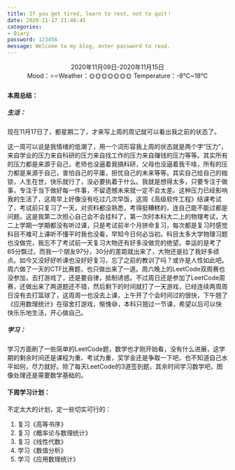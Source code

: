```yaml
---
title: If you get tired, learn to rest, not to quit！
date: 2020-11-17 21:48:45
categories:
- Diary
password: 123456
message: Welcome to my blog, enter password to read.
---
```


<center>2020年11月09日-2020年11月15日</center>

<center>Mood：⭐⭐Weather：🌞🌞🌞🌞🌞🌞🌞	Temperature：-8℃~18℃</center>

<!-- more -->

#### 本周总结：

##### 生活：

现在11月17日了，都星期二了，才来写上周的周记就可以看出我之前的状态了。

这一周可以说是我情绪的低潮了，用一个词形容我上周的状态就是两个字“压力”，来自学业的压力来自科研的压力来自找工作的压力来自赚钱的压力等等。其实所有的压力都是来源于自己，老师也没逼着我搞科研，父母也没逼着我干啥，所有的压力都是来源于自己，害怕自己的平庸，担忧自己的未来等等。其实自己给自己的枷锁，人生在世，快乐就行了，没必要执着于什么。我就是想得太多，只要专注于做事，专注于当下做好每一件事，不留遗憾未来就一定不会太差。这种压力已经影响我的生活了，这周早上好像没有吃过几次早饭，这周《高级软件工程》结课考试了，考试前只复习了一天，对资料都没熟悉，考得挺糟糕的，连自己能不能过都是问题。这是我第二次担心自己会不会挂科了，第一次时本科大二上的物理考试，大二上学期一学期都没有听过课，只是考试前半个月拼命复习，每次都是复习时感觉科目不难可上课听不懂平时我也没看，早知今日何必当初。科目太多大学物理习题也没做完，我忘不了考试前一天复习大物还有好多没做完的绝望。幸运的是考了65分飘过，而我一个朋友97分，30分的差距就出来了，大物还是拉了我好多绩点。如今又没好好听课也没好好复习，忘了之前的教训了吗？或许是人性如此吧。周六做了一天的CTF比赛题，也只做出来了一道。周六晚上的LeetCode双周赛也没参加，去打游戏了，还是要自律，抵制诱惑。不过周日还是参加了LeetCode周赛，还做出来了两道题还不错，然后剩下的时间就打了一天游戏，已经连续两周周日没有去打篮球了，这周周一也没去上课，上午开了个会时间过的很快，下午翘了《应用数理统计》在宿舍打游戏，惭愧😅，本科只翘过一节课，希望以后可以快快乐乐地生活，开心做自己。

##### 学习：

学习方面刷了一些简单的LeetCode题，数学也才刚开始看，没有什么进展，这学期的剩余时间还是课程为重、考试为重，奖学金还是争取一下吧，也不知道自己水平如何，尽力就好。除了每天LeetCode的3道签到题，其余时间学习数学吧，图像处理还是需要数学基础的。

#### 下周学习计划：

不定太大的计划，定一些切实可行的：

1. 复习《高等书序》
2. 复习《概率论与数理统计》
3. 复习《线性代数》
4. 学习《数值分析》
5. 学习《应用数理统计》



